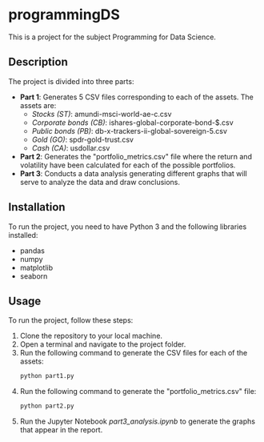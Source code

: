 # programmingDS

This is a project for the subject Programming for Data Science.

## Description

The project is divided into three parts:

- **Part 1**: Generates 5 CSV files corresponding to each of the assets. The assets are:
  - _Stocks (ST)_: amundi-msci-world-ae-c.csv
  - _Corporate bonds (CB)_: ishares-global-corporate-bond-$.csv
  - _Public bonds (PB)_: db-x-trackers-ii-global-sovereign-5.csv
  - _Gold (GO)_: spdr-gold-trust.csv
  - _Cash (CA)_: usdollar.csv
- **Part 2**: Generates the "portfolio_metrics.csv" file where the return and volatility have been calculated for each of the possible portfolios.
- **Part 3**: Conducts a data analysis generating different graphs that will serve to analyze the data and draw conclusions.

## Installation

To run the project, you need to have Python 3 and the following libraries installed:

- pandas
- numpy
- matplotlib
- seaborn

## Usage

To run the project, follow these steps:

1. Clone the repository to your local machine.
2. Open a terminal and navigate to the project folder.
3. Run the following command to generate the CSV files for each of the assets:
    ```bash
    python part1.py
    ```
4. Run the following command to generate the "portfolio_metrics.csv" file:
    ```bash
    python part2.py
    ```
5. Run the Jupyter Notebook _part3_analysis.ipynb_ to generate the graphs that appear in the report.


